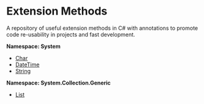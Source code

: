 # Extension Methods

A repository of useful extension methods in C# with annotations to promote code re-usability in projects and fast development.
<br>

**Namespace: System**
- [Char](https://github.com/sfvicente/ExtensionMethods/blob/master/System/CharExtensions.md)
- [DateTime](https://github.com/sfvicente/ExtensionMethods/blob/master/System/DateTimeExtensions.md)
- [String](https://github.com/sfvicente/ExtensionMethods/blob/master/System/StringExtensions.md)

**Namespace: System.Collection.Generic**
- [List](https://github.com/sfvicente/ExtensionMethods/blob/master/System.Collection.Generic/ListExtensions.md)

